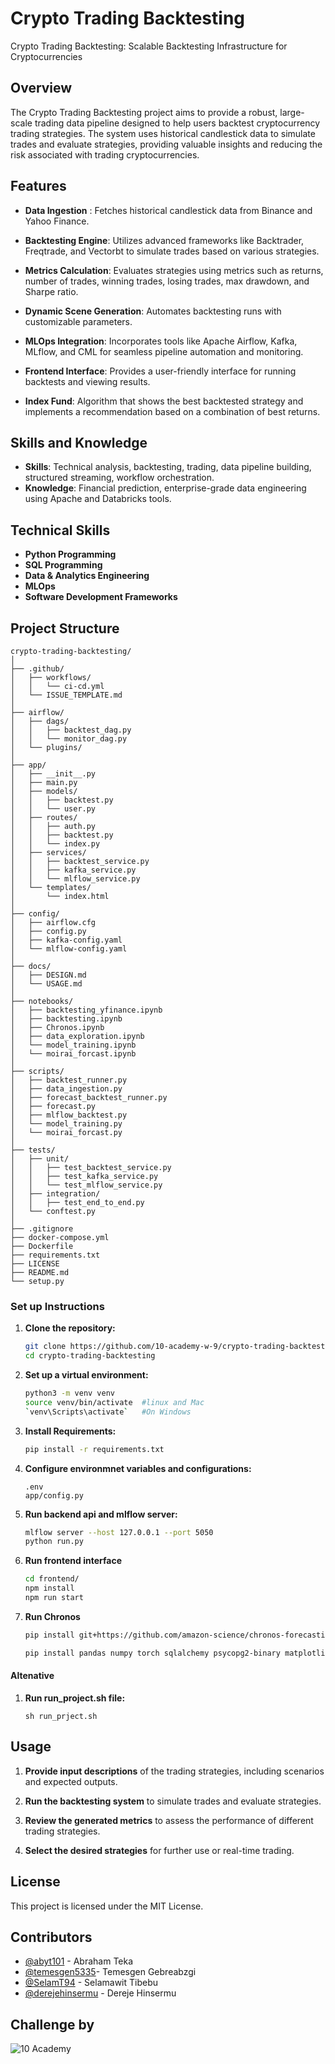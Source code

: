 # Crypto Trading Backtesting

Crypto Trading Backtesting: Scalable Backtesting Infrastructure for Cryptocurrencies

## Overview 
The Crypto Trading Backtesting project aims to provide a robust, large-scale trading data pipeline designed to help users backtest cryptocurrency trading strategies. The system uses historical candlestick data to simulate trades and evaluate strategies, providing valuable insights and reducing the risk associated with trading cryptocurrencies.

## Features

- **Data Ingestion** : Fetches historical candlestick data from Binance and Yahoo Finance.

- **Backtesting Engine**: Utilizes advanced frameworks like Backtrader, Freqtrade, and Vectorbt to simulate trades based on various strategies.

- **Metrics Calculation**: Evaluates strategies using metrics such as returns, number of trades, winning trades, losing trades, max drawdown, and Sharpe ratio.

- **Dynamic Scene Generation**: Automates backtesting runs with customizable parameters.

- **MLOps Integration**: Incorporates tools like Apache Airflow, Kafka, MLflow, and CML for seamless pipeline automation and monitoring.

- **Frontend Interface**: Provides a user-friendly interface for running backtests and viewing results.

- **Index Fund**: Algorithm that shows the best backtested strategy and implements a recommendation based on a combination of best returns.


## Skills and Knowledge

- **Skills**: Technical analysis, backtesting, trading, data pipeline building, structured streaming, workflow orchestration.
- **Knowledge**: Financial prediction, enterprise-grade data engineering using Apache and Databricks tools.

## Technical Skills

- **Python Programming**
- **SQL Programming**
- **Data & Analytics Engineering**
- **MLOps**
- **Software Development Frameworks**

## Project Structure

```
crypto-trading-backtesting/
│
├── .github/
│   ├── workflows/
│   │   └── ci-cd.yml
│   └── ISSUE_TEMPLATE.md
│
├── airflow/
│   ├── dags/
│   │   ├── backtest_dag.py
│   │   └── monitor_dag.py
│   └── plugins/
│
├── app/
│   ├── __init__.py
│   ├── main.py
│   ├── models/
│   │   ├── backtest.py
│   │   └── user.py
│   ├── routes/
│   │   ├── auth.py
│   │   ├── backtest.py
│   │   └── index.py
│   ├── services/
│   │   ├── backtest_service.py
│   │   ├── kafka_service.py
│   │   └── mlflow_service.py
│   └── templates/
│       └── index.html
│
├── config/
│   ├── airflow.cfg
│   ├── config.py
│   ├── kafka-config.yaml
│   └── mlflow-config.yaml
│
├── docs/
│   ├── DESIGN.md
│   └── USAGE.md
│
├── notebooks/
│   ├── backtesting_yfinance.ipynb
│   ├── backtesting.ipynb
│   ├── Chronos.ipynb
│   ├── data_exploration.ipynb
│   └── model_training.ipynb
│   └── moirai_forcast.ipynb
│
├── scripts/
│   ├── backtest_runner.py
│   ├── data_ingestion.py
│   ├── forecast_backtest_runner.py
│   ├── forecast.py
│   ├── mlflow_backtest.py
│   └── model_training.py
│   └── moirai_forcast.py
│
├── tests/
│   ├── unit/
│   │   ├── test_backtest_service.py
│   │   ├── test_kafka_service.py
│   │   └── test_mlflow_service.py
│   ├── integration/
│   │   ├── test_end_to_end.py
│   └── conftest.py
│
├── .gitignore
├── docker-compose.yml
├── Dockerfile
├── requirements.txt
├── LICENSE
├── README.md
└── setup.py
```
    
### Set up Instructions

1. **Clone the repository:**

    ```sh
    git clone https://github.com/10-academy-w-9/crypto-trading-backtesting.git
    cd crypto-trading-backtesting
    ```

2. **Set up a virtual environment:**

    ```sh
    python3 -m venv venv
    source venv/bin/activate  #linux and Mac
    `venv\Scripts\activate`   #On Windows 
    ```
3. **Install Requirements:**
    ```sh
    pip install -r requirements.txt
    ```
4. **Configure environmnet variables and configurations:**
    ```
    .env
    app/config.py
    ```
5. **Run backend api and mlflow server:**
    ```sh
    mlflow server --host 127.0.0.1 --port 5050
    python run.py
   ```
6. **Run frontend interface**
    ```sh
   cd frontend/
   npm install
   npm run start
   ```
7. **Run Chronos**
    ```sh
    pip install git+https://github.com/amazon-science/chronos-forecasting.git

    pip install pandas numpy torch sqlalchemy psycopg2-binary matplotlib chronos
    ```

#### Altenative 
1. **Run run_project.sh file:**
    ```
    sh run_prject.sh
    ```

## Usage
1. **Provide input descriptions** of the trading strategies, including scenarios and expected outputs.

2. **Run the backtesting system** to simulate trades and evaluate strategies.
3. **Review the generated metrics** to assess the performance of different trading strategies.
4. **Select the desired strategies** for further use or real-time trading.

## License

This project is licensed under the MIT License.


## Contributors

- [@abyt101](https://github.com/AbYT101) - Abraham Teka
- [@temesgen5335](https://github.com/temesgen5335)- Temesgen Gebreabzgi
- [@SelamT94](https://github.com/SelamT94) - Selamawit Tibebu
- [@derejehinsermu](https://github.com/derejehinsermu) - Dereje Hinsermu

## Challenge by

![10 Academy](https://static.wixstatic.com/media/081e5b_5553803fdeec4cbb817ed4e85e1899b2~mv2.png/v1/fill/w_246,h_106,al_c,q_85,usm_0.66_1.00_0.01,enc_auto/10%20Academy%20FA-02%20-%20transparent%20background%20-%20cropped.png)